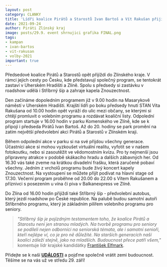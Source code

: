 ```yaml
---
layout: post
category: CLANKY
title: 'Lídři koalice Pirátů a Starostů Ivan Bartoš a Vít Rakušan přijíždí do Zlínského kraje. Zatím největší krajská předvolební akce proběhne v Uherském Hradišti a ve Zlíně'
date: 2021-09-24
author: Piráti Zlínský kraj
image: posts/29.9. event shrnujici grafika FINAL.png
tags: 
- kampan
- ivan-bartos
- vit-rakusan
- volby-2021
important: true
---
```


Předsedové koalice Pirátů a Starostů opět přijíždí do Zlínského kraje. V rámci jejich cesty po Česku, kde představují společný program, se tentokrát zastaví v Uherském Hradišti a Zlíně. Spolu s předsedy si zastávku v roadshow udělá i Stříbrný šíp a zahraje kapela Znouzectnost. 

Den začínáme dopoledním programem již v 9.00 hodin na Masarykově náměstí v Uherském Hradišti. Krajští lídři po boku předsedy hnutí STAN Víta Rakušana od 10.00 hodin opět vyráží do ulic mezi občany, se kterými si chtějí promluvit o volebním programu a rozdávat koaliční listy. Odpolední program startuje v 16.00 hodin v parku Komenského ve Zlíně, kde se k připojí i předseda Pirátů Ivan Bartoš. Až do 20. hodiny se park promění na zatím největší předvolební akci Pirátů a Starostů v Zlínském kraji. 

Během odpolední akce v parku si na své přijdou všechny generace. Účastníci akce si mohou vyzkoušet virtuální realitu, vyfotit se v našem fotokoutku, nebo si zasoutěžit ve vědomostním kvízu. Pro ty nejmenší jsou připraveny atrakce v podobě skákacího hradu a dalších zábavných her. Od 16.30 vás také zveme na krátkou divadelní frašku, která zaručeně pobaví všechny. Jedním z vrcholů programu bude živý koncert kapely Znouzectnost. Na vystoupení se můžete přijít podívat na hlavní stage od 17.30. Večerní program proběhne od 20.00 do 22.00 s Vítem Rakušanem a příznivci s posezením u vína či piva v Balkanexpress ve Zlíně.

Do Zlína od 16.00 hodin přijíždí také Stříbrný šíp - předvolební autobus, který jezdí roadshow po České republice. Na palubě budou samotní autoři Stříbrného programu, který je základním pilířem volebního programu pro seniory.  

> *"Stříbrný šíp je pojízdným testamentem toho, že koalice Pirátů a Starostu není jen stranou mladých. Na tvorbě programu pro seniory se podíleli nejen odborníci na seniorská témata, ale i samotní senioři, kteří nejlépe ví, co je pro ně důležité. Na starších generacích naší koalici záleží stejně, jako na mladších. Budoucnost přece patří všem,"* komentuje lídr krajské kandidátky [František Elfmark](https://zlinsky.pirati.cz/lide/frantisek-elfmark/). 
> 

Přidejte se k naší **[UDÁLOSTI](https://fb.me/e/13ONY2bh6)** a pojďme společně vrátit zemi budoucnost. Těšíme se na vás už ve středu 29. září!
